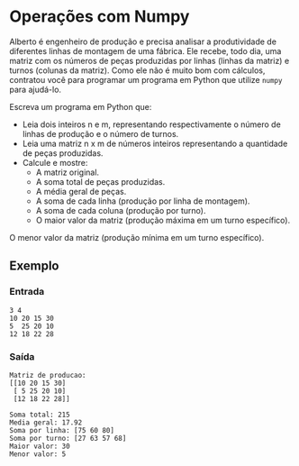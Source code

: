 # Operações com Numpy

Alberto é engenheiro de produção e precisa analisar a produtividade de diferentes linhas de montagem de uma fábrica. Ele recebe, todo dia, uma matriz com os números de peças produzidas por linhas (linhas da matriz) e turnos (colunas da matriz). Como ele não é muito bom com cálculos, contratou você para programar um programa em Python que utilize `numpy` para ajudá-lo.

Escreva um programa em Python que:

- Leia dois inteiros n e m, representando respectivamente o número de linhas de produção e o número de turnos.
- Leia uma matriz n x m de números inteiros representando a quantidade de peças produzidas.
- Calcule e mostre:
    - A matriz original.
    - A soma total de peças produzidas.
    - A média geral de peças.
    - A soma de cada linha (produção por linha de montagem).
    - A soma de cada coluna (produção por turno).
    - O maior valor da matriz (produção máxima em um turno específico).

O menor valor da matriz (produção mínima em um turno específico).

## Exemplo

### Entrada

```
3 4
10 20 15 30
5  25 20 10
12 18 22 28
```

### Saída

```
Matriz de producao:
[[10 20 15 30]
 [ 5 25 20 10]
 [12 18 22 28]]

Soma total: 215
Media geral: 17.92
Soma por linha: [75 60 80]
Soma por turno: [27 63 57 68]
Maior valor: 30
Menor valor: 5
```